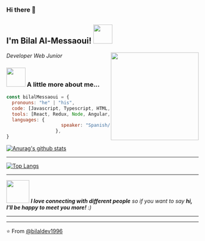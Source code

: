 
### Hi there 👋

<h2> I'm Bilal Al-Messaoui! <img src="https://media.giphy.com/media/S8kcDWOvua4l6lJ0Az/source.gif" width="50"></h2>
<img align='right' src="https://media.giphy.com/media/ZVik7pBtu9dNS/giphy.gif" width="230">
<p><em>Developer Web Junior
</em></p>


### <img src="https://media.giphy.com/media/VgCDAzcKvsR6OM0uWg/giphy.gif" width="50"> A little more about me...  

```javascript
const bilalMessaoui = {
  pronouns: "he" | "his",
  code: [Javascript, Typescript, HTML, CSS, PHP ],
  tools: [React, Redux, Node, Angular, Jest, React-Testing-library ],
  languages: {
                    speaker: "Spanish/English/Arabic"
                  },
}
```

[![Anurag's github stats](https://github-readme-stats.vercel.app/api?username=bilaldev1996&show_icons=true&theme=merko)](https://github.com/anuraghazra/github-readme-stats)

---

[![Top Langs](https://github-readme-stats.vercel.app/api/top-langs/?username=bilaldev1996&layout=compact)](https://github.com/anuraghazra/github-readme-stats)

---

<img src="https://media.giphy.com/media/LnQjpWaON8nhr21vNW/giphy.gif" width="60"> <em><b>I love connecting with different people</b> so if you want to say <b>hi, I'll be happy to meet you more!</b> :)</em>

---

 
 ---
 ⭐️ From [@bilaldev1996](https://github.com/bilaldev1996)
 
 



<!--
**bilaldev1996/bilaldev1996** is a ✨ _special_ ✨ repository because its `README.md` (this file) appears on your GitHub profile.

Here are some ideas to get you started:

- 🔭 I’m currently working on ...
- 🌱 I’m currently learning ...
- 👯 I’m looking to collaborate on ...
- 🤔 I’m looking for help with ...
- 💬 Ask me about ...
- 📫 How to reach me: ...
- 😄 Pronouns: ...
- ⚡ Fun fact: ...
-->
